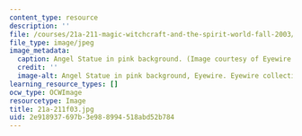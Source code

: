 ```yaml
---
content_type: resource
description: ''
file: /courses/21a-211-magic-witchcraft-and-the-spirit-world-fall-2003/2e918937697b3e988994518abd52b784_21a-211f03.jpg
file_type: image/jpeg
image_metadata:
  caption: Angel Statue in pink background. (Image courtesy of Eyewire Collection.)
  credit: ''
  image-alt: Angel Statue in pink background, Eyewire. Eyewire collection.
learning_resource_types: []
ocw_type: OCWImage
resourcetype: Image
title: 21a-211f03.jpg
uid: 2e918937-697b-3e98-8994-518abd52b784
---
```

